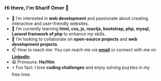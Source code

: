 ### Hi there, I'm Sharif Omer 👋

- 👀 I’m interested in **web development** and passionate about creating interactive and user-friendly websites.
- 🌱 I’m currently learning **html, css, js, reactjs, bootstrap, php, mysql, Laravel framwork of php** to enhance my skills.
- 💞️ I’m looking to collaborate on **open-source projects** and **web development projects**.
- 📫 How to reach me: You can reach me via **[email](mailto:your.abd@sharifomer.com)** or connect with me on **[LinkedIn](https://www.linkedin.com/in/your-profile/)**.
- 😄 Pronouns: **He/Him**
- ⚡ Fun fact: I love **coding challenges** and enjoy solving puzzles in my free time.


<!---
sharif-omer/sharif-omer is a ✨ special ✨ repository because its `README.md` (this file) appears on your GitHub profile.
You can click the Preview link to take a look at your changes.
--->
